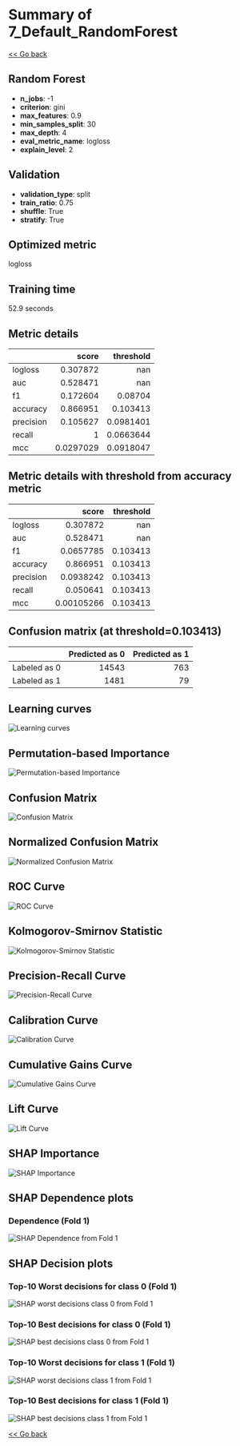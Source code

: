 # Summary of 7_Default_RandomForest

[<< Go back](../README.md)


## Random Forest
- **n_jobs**: -1
- **criterion**: gini
- **max_features**: 0.9
- **min_samples_split**: 30
- **max_depth**: 4
- **eval_metric_name**: logloss
- **explain_level**: 2

## Validation
 - **validation_type**: split
 - **train_ratio**: 0.75
 - **shuffle**: True
 - **stratify**: True

## Optimized metric
logloss

## Training time

52.9 seconds

## Metric details
|           |     score |   threshold |
|:----------|----------:|------------:|
| logloss   | 0.307872  | nan         |
| auc       | 0.528471  | nan         |
| f1        | 0.172604  |   0.08704   |
| accuracy  | 0.866951  |   0.103413  |
| precision | 0.105627  |   0.0981401 |
| recall    | 1         |   0.0663644 |
| mcc       | 0.0297029 |   0.0918047 |


## Metric details with threshold from accuracy metric
|           |      score |   threshold |
|:----------|-----------:|------------:|
| logloss   | 0.307872   |  nan        |
| auc       | 0.528471   |  nan        |
| f1        | 0.0657785  |    0.103413 |
| accuracy  | 0.866951   |    0.103413 |
| precision | 0.0938242  |    0.103413 |
| recall    | 0.050641   |    0.103413 |
| mcc       | 0.00105266 |    0.103413 |


## Confusion matrix (at threshold=0.103413)
|              |   Predicted as 0 |   Predicted as 1 |
|:-------------|-----------------:|-----------------:|
| Labeled as 0 |            14543 |              763 |
| Labeled as 1 |             1481 |               79 |

## Learning curves
![Learning curves](learning_curves.png)

## Permutation-based Importance
![Permutation-based Importance](permutation_importance.png)
## Confusion Matrix

![Confusion Matrix](confusion_matrix.png)


## Normalized Confusion Matrix

![Normalized Confusion Matrix](confusion_matrix_normalized.png)


## ROC Curve

![ROC Curve](roc_curve.png)


## Kolmogorov-Smirnov Statistic

![Kolmogorov-Smirnov Statistic](ks_statistic.png)


## Precision-Recall Curve

![Precision-Recall Curve](precision_recall_curve.png)


## Calibration Curve

![Calibration Curve](calibration_curve_curve.png)


## Cumulative Gains Curve

![Cumulative Gains Curve](cumulative_gains_curve.png)


## Lift Curve

![Lift Curve](lift_curve.png)



## SHAP Importance
![SHAP Importance](shap_importance.png)

## SHAP Dependence plots

### Dependence (Fold 1)
![SHAP Dependence from Fold 1](learner_fold_0_shap_dependence.png)

## SHAP Decision plots

### Top-10 Worst decisions for class 0 (Fold 1)
![SHAP worst decisions class 0 from Fold 1](learner_fold_0_shap_class_0_worst_decisions.png)
### Top-10 Best decisions for class 0 (Fold 1)
![SHAP best decisions class 0 from Fold 1](learner_fold_0_shap_class_0_best_decisions.png)
### Top-10 Worst decisions for class 1 (Fold 1)
![SHAP worst decisions class 1 from Fold 1](learner_fold_0_shap_class_1_worst_decisions.png)
### Top-10 Best decisions for class 1 (Fold 1)
![SHAP best decisions class 1 from Fold 1](learner_fold_0_shap_class_1_best_decisions.png)

[<< Go back](../README.md)
